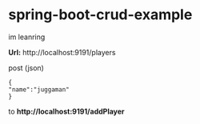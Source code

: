 # spring-boot-crud-example
im leanring


**Url:**
http://localhost:9191/players


post (json)
```
{
"name":"juggaman"
}
```
to **http://localhost:9191/addPlayer**
